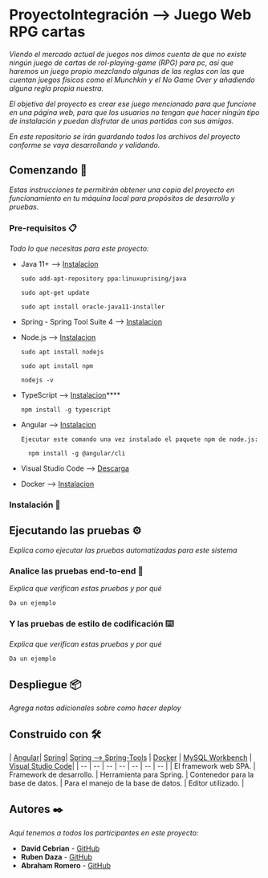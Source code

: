 # ProyectoIntegración --> Juego Web RPG cartas

_Viendo el mercado actual de juegos nos dimos cuenta de que no existe ningún juego de cartas de rol-playing-game (RPG) para pc, así que haremos un juego propio mezclando algunas de las reglas con las que cuentan juegos físicos como el Munchkin y el No Game Over y añadiendo alguna regla propia nuestra._

_El objetivo del proyecto es crear ese juego mencionado para que funcione en una página web, para que los usuarios no tengan que hacer ningún tipo de instalación y puedan disfrutar de unas partidas con sus amigos._

_En este repositorio se irán guardando todos los archivos del proyecto conforme se vaya desarrollando y validando._

## Comenzando 🚀

_Estas instrucciones te permitirán obtener una copia del proyecto en funcionamiento en tu máquina local para propósitos de desarrollo y pruebas._

### Pre-requisitos 📋

_Todo lo que necesitas para este proyecto:_

- Java 11+ --> [Instalacion](https://ubunlog.com/instalacion-de-oracle-java-11-en-ubuntu-18-10-y-derivados/#Como_instalar_Oracle_Java_11_en_Ubuntu_1810_y_sus_derivados)
  
    ```
    sudo add-apt-repository ppa:linuxuprising/java

    sudo apt-get update

    sudo apt install oracle-java11-installer
    ```

- Spring - Spring Tool Suite 4 --> [Instalacion](http://javadesde0.com/instalando-spring-tool-suite-4-ide/)


- Node.js --> [Instalacion](https://www.hostinger.es/tutoriales/instalar-node-js-ubuntu/)
  
    ```
    sudo apt install nodejs

    sudo apt install npm

    nodejs -v
    ```

- TypeScript --> [Instalacion](typescriptlang.org/download)****

    ```
    npm install -g typescript
    ```
  
- Angular --> [Instalacion](https://dev.to/sandymarmolejo/instalacion-de-angular-10-17e1)

  ```
  Ejecutar este comando una vez instalado el paquete npm de node.js:

    npm install -g @angular/cli
    ```

- Visual Studio Code --> [Descarga](https://code.visualstudio.com/download)

- Docker --> [Instalacion](https://www.hostinger.es/tutoriales/como-instalar-y-usar-docker-en-ubuntu/)

### Instalación 🔧



## Ejecutando las pruebas ⚙️

_Explica como ejecutar las pruebas automatizadas para este sistema_

### Analice las pruebas end-to-end 🔩

_Explica que verifican estas pruebas y por qué_

```
Da un ejemplo
```

### Y las pruebas de estilo de codificación ⌨️

_Explica que verifican estas pruebas y por qué_

```
Da un ejemplo
```

## Despliegue 📦

_Agrega notas adicionales sobre como hacer deploy_

## Construido con 🛠️

| [Angular](https://angular.io/docs)| [Spring](https://spring.io/why-spring)| [Spring --> Spring-Tools](https://spring.io/tools) | [Docker](https://www.docker.com/) | [MySQL Workbench](https://www.mysql.com/products/workbench/) | [Visual Studio Code](https://code.visualstudio.com/)|
| -- | -- | -- | -- | -- | -- | -- |
| El framework web SPA. | Framework de desarrollo. | Herramienta para Spring. | Contenedor para la base de datos. | Para el manejo de la base de datos. | Editor utilizado. |

## Autores ✒️

_Aqui tenemos a todos los participantes en este proyecto:_

* **David Cebrian** - [GitHub](https://github.com/davidcebrian)
* **Ruben Daza** - [GitHub](https://github.com/rudahee)
* **Abraham Romero** - [GitHub](https://github.com/Abrahamrc94)

